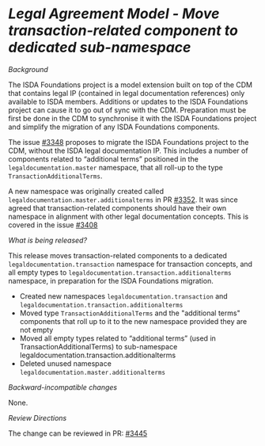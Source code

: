 # *Legal Agreement Model - Move transaction-related component to dedicated sub-namespace*

_Background_

The ISDA Foundations project is a model extension built on top of the CDM that contains legal IP (contained in legal documentation references) only available to ISDA members. Additions or updates to the ISDA Foundations project can cause it to go out of sync with the CDM. Preparation must be first be done in the CDM to synchronise it with the ISDA Foundations project and simplify the migration of any ISDA Foundations components.

The issue [#3348](https://github.com/finos/common-domain-model/issues/3348) proposes to migrate the ISDA Foundations project to the CDM, without the ISDA legal documentation IP. This includes a number of components related to “additional terms” positioned in the `legaldocumentation.master` namespace, that all roll-up to the type `TransactionAdditionalTerms`.

A new namespace was originally created called `legaldocumentation.master.additionalterms` in PR [#3352](https://github.com/finos/common-domain-model/issues/3352). It was since agreed that transaction-related components should have their own namespace in alignment with other legal documentation concepts. This is covered in the issue [#3408](https://github.com/finos/common-domain-model/issues/3408)

_What is being released?_

This release moves transaction-related components to a dedicated `legaldocumentation.transaction` namespace for transaction concepts, and all empty types to `legaldocumentation.transaction.additionalterms` namespace, in preparation for the ISDA Foundations migration.

- Created new namespaces `legaldocumentation.transaction` and `legaldocumentation.transaction.additionalterms`
- Moved type `TransactionAdditionalTerms` and the "additional terms" components that roll up to it to the new namespace provided they are not empty
- Moved all empty types related to “additional terms” (used in TransactionAdditionalTerms) to sub-namespace legaldocumentation.transaction.additionalterms
- Deleted unused namespace `legaldocumentation.master.additionalterms`


_Backward-incompatible changes_

None.

_Review Directions_

The change can be reviewed in PR: [#3445](https://github.com/finos/common-domain-model/pull/3478)
